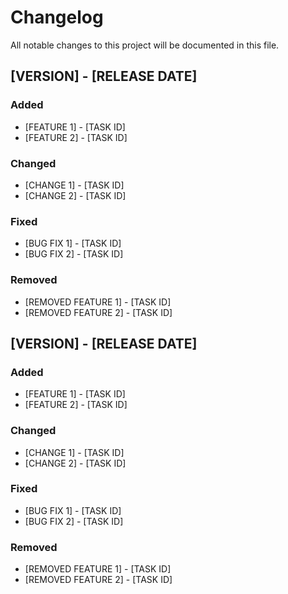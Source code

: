# Changelog

All notable changes to this project will be documented in this file.

## [VERSION] - [RELEASE DATE]

### Added
- [FEATURE 1] - [TASK ID]
- [FEATURE 2] - [TASK ID]

### Changed
- [CHANGE 1] - [TASK ID]
- [CHANGE 2] - [TASK ID]

### Fixed
- [BUG FIX 1] - [TASK ID]
- [BUG FIX 2] - [TASK ID]

### Removed
- [REMOVED FEATURE 1] - [TASK ID]
- [REMOVED FEATURE 2] - [TASK ID]

## [VERSION] - [RELEASE DATE]

### Added
- [FEATURE 1] - [TASK ID]
- [FEATURE 2] - [TASK ID]

### Changed
- [CHANGE 1] - [TASK ID]
- [CHANGE 2] - [TASK ID]

### Fixed
- [BUG FIX 1] - [TASK ID]
- [BUG FIX 2] - [TASK ID]

### Removed
- [REMOVED FEATURE 1] - [TASK ID]
- [REMOVED FEATURE 2] - [TASK ID]
